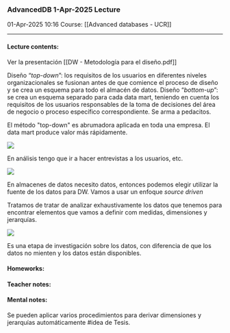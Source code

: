 ### AdvancedDB 1-Apr-2025 Lecture

01-Apr-2025 10:16
Course: [[Advanced databases - UCR]]
___
#### **Lecture contents:**

Ver la presentación [[DW - Metodología para el diseño.pdf]]

Diseño “_top-down_”: los requisitos de los usuarios en diferentes
niveles organizacionales se fusionan antes de que comience el
proceso de diseño y se crea un esquema para todo el almacén de
datos.
Diseño “_bottom-up_”: se crea un esquema separado para cada
data mart, teniendo en cuenta los requisitos de los usuarios
responsables de la toma de decisiones del área de negocio o
proceso específico correspondiente. Se arma a pedacitos.

El método "top-down" es abrumadora aplicada en toda una empresa. El data mart produce valor más rápidamente.

![](https://i.imgur.com/Fh2sFV5.png)

En análisis tengo que ir a hacer entrevistas a los usuarios, etc.

![](https://i.imgur.com/A3g33SF.png)

En almacenes de datos necesito datos, entonces podemos elegir utilizar la fuente de los datos para DW. Vamos a usar un enfoque _source driven_

Tratamos de tratar de analizar exhaustivamente los datos que tenemos para encontrar elementos que vamos a definir com medidas, dimensiones y jerarquías. 

![](https://i.imgur.com/cZBXOZ3.png)

Es una etapa de investigación sobre los datos, con diferencia de que los datos no mienten y los datos están disponibles.
#### **Homeworks:**

#### **Teacher notes:**

#### **Mental notes:**
Se pueden aplicar varios procedimientos para derivar dimensiones y jerarquías automáticamente #idea de Tesis.